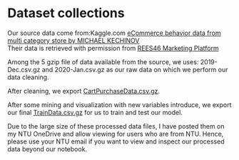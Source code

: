 # Dataset collections

Our source data come from:Kaggle.com [eCommerce behavior data from multi category store by MICHAEL KECHINOV](https://www.kaggle.com/datasets/mkechinov/ecommerce-behavior-data-from-multi-category-store)\
Their data is retrieved with permission from [REES46 Marketing Platform](https://rees46.com/)

Among the 5 gzip file of data available from the source, we uses: 2019-Dec.csv.gz and 2020-Jan.csv.gz as our raw data on which we perform our data cleaning.

After cleaning, we export [CartPurchaseData.csv.gz](https://entuedu-my.sharepoint.com/:u:/g/personal/minhquan005_e_ntu_edu_sg/EZaKdxMf0ihHn9HD-mwvMJwBxzrx6UiAf-VdLGVbk_4FBw?e=f68Jic).

After some mining and visualization with new variables introduce, we export our final [TrainData.csv.gz](https://entuedu-my.sharepoint.com/:u:/g/personal/minhquan005_e_ntu_edu_sg/EfA0BgyIzl1OmC5-h4Ul0N0BvhcFaMBi8jRwKSBWwzhs-Q?e=Y8HECc) for us to train and test our model.

Due to the large size of these processed data files, I have posted them on my NTU OneDrive and allow viewing for users who are from NTU. Hence, please use your NTU email if you want to view and inspect our processed data beyond our notebook.
